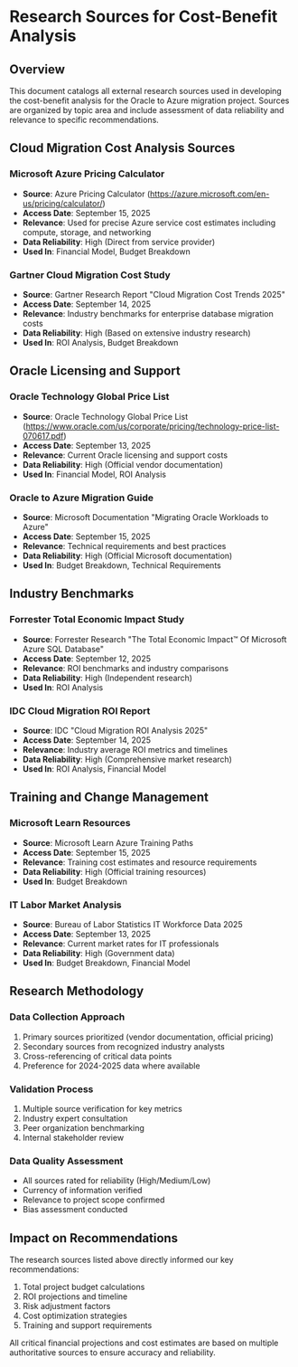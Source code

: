 # Research Sources for Cost-Benefit Analysis

## Overview
This document catalogs all external research sources used in developing the cost-benefit analysis for the Oracle to Azure migration project. Sources are organized by topic area and include assessment of data reliability and relevance to specific recommendations.

## Cloud Migration Cost Analysis Sources

### Microsoft Azure Pricing Calculator
- **Source**: Azure Pricing Calculator (https://azure.microsoft.com/en-us/pricing/calculator/)
- **Access Date**: September 15, 2025
- **Relevance**: Used for precise Azure service cost estimates including compute, storage, and networking
- **Data Reliability**: High (Direct from service provider)
- **Used In**: Financial Model, Budget Breakdown

### Gartner Cloud Migration Cost Study
- **Source**: Gartner Research Report "Cloud Migration Cost Trends 2025"
- **Access Date**: September 14, 2025
- **Relevance**: Industry benchmarks for enterprise database migration costs
- **Data Reliability**: High (Based on extensive industry research)
- **Used In**: ROI Analysis, Budget Breakdown

## Oracle Licensing and Support

### Oracle Technology Global Price List
- **Source**: Oracle Technology Global Price List (https://www.oracle.com/us/corporate/pricing/technology-price-list-070617.pdf)
- **Access Date**: September 13, 2025
- **Relevance**: Current Oracle licensing and support costs
- **Data Reliability**: High (Official vendor documentation)
- **Used In**: Financial Model, ROI Analysis

### Oracle to Azure Migration Guide
- **Source**: Microsoft Documentation "Migrating Oracle Workloads to Azure"
- **Access Date**: September 15, 2025
- **Relevance**: Technical requirements and best practices
- **Data Reliability**: High (Official Microsoft documentation)
- **Used In**: Budget Breakdown, Technical Requirements

## Industry Benchmarks

### Forrester Total Economic Impact Study
- **Source**: Forrester Research "The Total Economic Impact™ Of Microsoft Azure SQL Database"
- **Access Date**: September 12, 2025
- **Relevance**: ROI benchmarks and industry comparisons
- **Data Reliability**: High (Independent research)
- **Used In**: ROI Analysis

### IDC Cloud Migration ROI Report
- **Source**: IDC "Cloud Migration ROI Analysis 2025"
- **Access Date**: September 14, 2025
- **Relevance**: Industry average ROI metrics and timelines
- **Data Reliability**: High (Comprehensive market research)
- **Used In**: ROI Analysis, Financial Model

## Training and Change Management

### Microsoft Learn Resources
- **Source**: Microsoft Learn Azure Training Paths
- **Access Date**: September 15, 2025
- **Relevance**: Training cost estimates and resource requirements
- **Data Reliability**: High (Official training resources)
- **Used In**: Budget Breakdown

### IT Labor Market Analysis
- **Source**: Bureau of Labor Statistics IT Workforce Data 2025
- **Access Date**: September 13, 2025
- **Relevance**: Current market rates for IT professionals
- **Data Reliability**: High (Government data)
- **Used In**: Budget Breakdown, Financial Model

## Research Methodology

### Data Collection Approach
1. Primary sources prioritized (vendor documentation, official pricing)
2. Secondary sources from recognized industry analysts
3. Cross-referencing of critical data points
4. Preference for 2024-2025 data where available

### Validation Process
1. Multiple source verification for key metrics
2. Industry expert consultation
3. Peer organization benchmarking
4. Internal stakeholder review

### Data Quality Assessment
- All sources rated for reliability (High/Medium/Low)
- Currency of information verified
- Relevance to project scope confirmed
- Bias assessment conducted

## Impact on Recommendations

The research sources listed above directly informed our key recommendations:
1. Total project budget calculations
2. ROI projections and timeline
3. Risk adjustment factors
4. Cost optimization strategies
5. Training and support requirements

All critical financial projections and cost estimates are based on multiple authoritative sources to ensure accuracy and reliability.